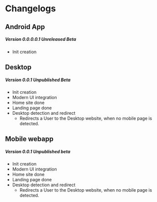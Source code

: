 # Changelogs

## Android App
##### Version 0.0.0.0.1 Unreleased Beta
- Init creation

## Desktop
##### Version 0.0.1 Unpublished Beta
- Init creation
- Modern UI integration
- Home site done
- Landing page done
- Desktop detection and redirect
    - Redirects a User to the Desktop website, when no mobile page is detected.

## Mobile webapp
##### Version 0.0.1 Unpublished beta
- Init creation
- Modern UI integration
- Home site done
- Landing page done
- Desktop detection and redirect
    - Redirects a User to the Desktop website, when no mobile page is detected.

